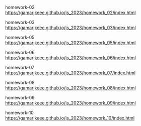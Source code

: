 
homework-02   https://gamarjkeee.github.io/js_2023/homework_02/index.html

homework-03   https://gamarjkeee.github.io/js_2023/homework_03/index.html

homework-05   https://gamarjkeee.github.io/js_2023/homework_05/index.html

homework-06   https://gamarjkeee.github.io/js_2023/homework_06/index.html

homework-07 https://gamarjkeee.github.io/js_2023/homework_07/index.html

homework-08 https://gamarjkeee.github.io/js_2023/homework_08/index.html

homework-09 https://gamarjkeee.github.io/js_2023/homework_09/index.html

homework-10 https://gamarjkeee.github.io/js_2023/homework_10/index.html
